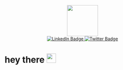 <div id="header" align="center">
  <img src="https://media.giphy.com/media/v1.Y2lkPTc5MGI3NjExbGRwMjEwYTZwOTJuYjl6cnJhcm5hOTlyNWFtMHFoeW8ydG14c3E3YyZlcD12MV9pbnRlcm5hbF9naWZfYnlfaWQmY3Q9Zw/usXZmmgP9Z7kf39fnq/giphy.gif" width="100"/>
</div>
<div id="badges" align="center">
  <a href="https://www.linkedin.com/in/henrique-teixeira-64a929119/">
    <img src="https://img.shields.io/badge/LinkedIn-blue?style=for-the-badge&logo=linkedin&logoColor=white" alt="LinkedIn Badge"/>
  </a>
  <a href="your-twitter-URL">
    <img src="https://img.shields.io/badge/Twitter-blue?style=for-the-badge&logo=twitter&logoColor=white" alt="Twitter Badge"/>
  </a>
</div>
<h1>
  hey there
  <img src="https://media.giphy.com/media/hvRJCLFzcasrR4ia7z/giphy.gif" width="30px"/>
</h1>
